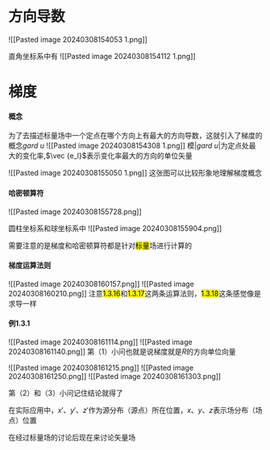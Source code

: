 # 方向导数
![[Pasted image 20240308154053 1.png]]

直角坐标系中有
![[Pasted image 20240308154112 1.png]]

# 梯度
#### 概念
为了去描述标量场中一个定点在哪个方向上有最大的方向导数，这就引入了梯度的概念$gard\ u$
![[Pasted image 20240308154308 1.png]]
模$|gard\ u|$为定点处最大的变化率,$\vec {e_l}$表示变化率最大的方向的单位矢量


![[Pasted image 20240308155050 1.png]]
这张图可以比较形象地理解梯度概念

#### 哈密顿算符
![[Pasted image 20240308155728.png]]

圆柱坐标系和球坐标系中
![[Pasted image 20240308155904.png]]

需要注意的是梯度和哈密顿算符都是针对<mark class="hltr-orange">标量</mark>场进行计算的

#### 梯度运算法则
![[Pasted image 20240308160157.png]]
![[Pasted image 20240308160210.png]]
注意<mark class="hltr-blue">1.3.16</mark>和<mark class="hltr-blue">1.3.17</mark>这两条运算法则，<mark class="hltr-blue">1.3.18</mark>这条感觉像是求导一样

#### 例1.3.1
![[Pasted image 20240308161114.png]]
![[Pasted image 20240308161140.png]]
第（1）小问也就是说梯度就是$R$的方向单位向量

![[Pasted image 20240308161215.png]]
![[Pasted image 20240308161250.png]]
![[Pasted image 20240308161303.png]]

第（2）和（3）小问记住结论就得了

在实际应用中，$x'$、$y'$、$z'$作为源分布（源点）所在位置，$x$、$y$、$z$表示场分布（场点）位置

在经过标量场的讨论后现在来讨论矢量场

